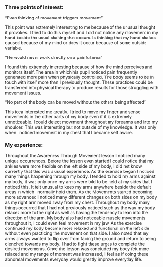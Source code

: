 <h3>Three points of interest:</h3>

“Even thinking of movement triggers movement” 
<p>This point was extremely interesting to me because of the unusual thought it provokes. I tried to do this myself and I did not notice any movement in my hand beside the usual shaking that occurs. Is thinking that my hand shakes caused because of my mind or does it occur because of some outside variable.</p> 

“He would never work directly on a painful area” 
<p>I found this extremely interesting because of how the mind perceives and monitors itself. The area in which his pupil noticed pain frequently generated more pain when physically controlled. The body seems to be in touch with itself more than I previously thought. These practices could be transferred into physical therapy to produce results for those struggling with movement issues.</p>

“No part of the body can be moved without the others being affected”
<p>This idea interested me greatly. I tried to move my finger and sense movements in the other parts of my body even if it is extremely unnoticeable. I could detect movement throughout my forearms and into my shoulder. This was interesting but not outside of my knowledge. It was only when I noticed movement in my chest that I became self aware.</p>

<h3>My experience:</h3>
	<p>Throughout the Awareness Through Movement lesson I noticed many unique occurrences. Before the lesson even started I could notice that my ankles were more flexible on the left side of my body, I did not know currently that this was a usual experience. As the exercise began I noticed many things happening through my body. I tended to hold my arms against my body, it was only once my arms were told to be held at my sides that I noticed this. It felt unusual to keep my arms anywhere beside the default areas in which I normally hold them. As the Movements started becoming more advanced I noticed many different changes on both sides on my body as my right arm moved away from my chest. Throughout my body many things occurred that I had not previously noticed such as the way my body relaxes more to the right as well as having the tendency to lean into the direction of the arm. My body also had noticeable muscle movements throughout it, I could even feel movement in my jaw. As the exercise continued my body became more relaxed and functional on the left side without even practicing the movement on that side. I also noted that my arms always wanted to flip over from facing the ground and return to being clenched towards my body. I had to fight these urges to complete the desired movements. Once the lesson was concluded my body felt more relaxed and my range of moment was increased, I feel as if doing these abnormal movements everyday would greatly improve everyday life.</p>
